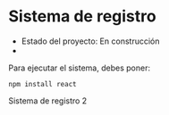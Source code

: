 <h1> Sistema de registro </h1>

- Estado del proyecto: En construcción
- 
Para ejecutar el sistema, debes poner:

```npm install react```

Sistema de registro 2
